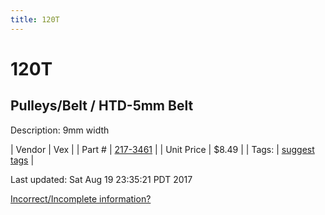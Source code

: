 ```yaml
---
title: 120T
---
```


# 120T
## Pulleys/Belt / HTD-5mm Belt
Description: 	9mm width 

| Vendor | Vex | 
| Part # | [217-3461](http://www.vexrobotics.com/vexpro/motion/belts-and-pulleys/htdbelts9.html) | 
| Unit Price | $8.49 | 
| Tags: | [suggest tags](https://docs.google.com/forms/d/e/1FAIpQLSeWyY8v3RgOty-MyWmh9U0iivNYN_molChYyS-0U-o-kOAv_g/viewform) | 

Last updated: Sat Aug 19 23:35:21 PDT 2017

 [Incorrect/Incomplete information?](https://docs.google.com/forms/d/e/1FAIpQLSeWyY8v3RgOty-MyWmh9U0iivNYN_molChYyS-0U-o-kOAv_g/viewform)
